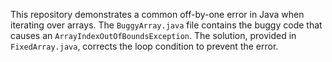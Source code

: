This repository demonstrates a common off-by-one error in Java when iterating over arrays. The `BuggyArray.java` file contains the buggy code that causes an `ArrayIndexOutOfBoundsException`. The solution, provided in `FixedArray.java`, corrects the loop condition to prevent the error.
